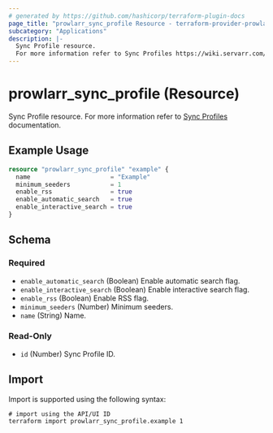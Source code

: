 ```yaml
---
# generated by https://github.com/hashicorp/terraform-plugin-docs
page_title: "prowlarr_sync_profile Resource - terraform-provider-prowlarr"
subcategory: "Applications"
description: |-
  Sync Profile resource.
  For more information refer to Sync Profiles https://wiki.servarr.com/prowlarr/settings#sync-profiles documentation.
---
```


# prowlarr_sync_profile (Resource)

<!-- subcategory:Applications -->
Sync Profile resource.
For more information refer to [Sync Profiles](https://wiki.servarr.com/prowlarr/settings#sync-profiles) documentation.

## Example Usage

```terraform
resource "prowlarr_sync_profile" "example" {
  name                      = "Example"
  minimum_seeders           = 1
  enable_rss                = true
  enable_automatic_search   = true
  enable_interactive_search = true
}
```

<!-- schema generated by tfplugindocs -->
## Schema

### Required

- `enable_automatic_search` (Boolean) Enable automatic search flag.
- `enable_interactive_search` (Boolean) Enable interactive search flag.
- `enable_rss` (Boolean) Enable RSS flag.
- `minimum_seeders` (Number) Minimum seeders.
- `name` (String) Name.

### Read-Only

- `id` (Number) Sync Profile ID.

## Import

Import is supported using the following syntax:

```shell
# import using the API/UI ID
terraform import prowlarr_sync_profile.example 1
```
